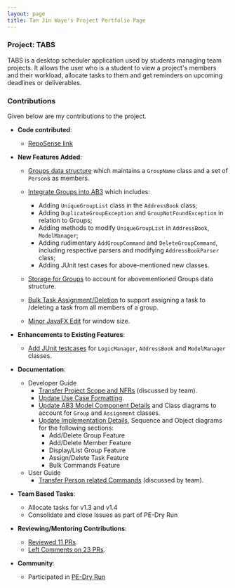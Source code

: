 ```yaml
---
layout: page
title: Tan Jin Waye's Project Portfolio Page
---
```


### Project: TABS

TABS is a desktop scheduler application used by students managing team projects. It allows the user who is a student to view a project's members and their workload, allocate tasks to them
and get reminders on upcoming deadlines or deliverables.
### Contributions

Given below are my contributions to the project.
* **Code contributed**:
  * [RepoSense link](https://nus-cs2103-ay2223s1.github.io/tp-dashboard/?search=tan-jin-waye)

* **New Features Added**:
  * [Groups data structure](https://github.com/Tan-Jin-Waye/tp/tree/branch_group) which maintains a `GroupName` class and a set of `Person`s as members.

  * [Integrate Groups into AB3](https://github.com/AY2223S1-CS2103T-W10-1/tp/pull/72) which includes:
    * Adding `UniqueGroupList` class in the `AddressBook` class;
    * Adding `DuplicateGroupException` and `GroupNotFoundException` in relation to Groups;
    * Adding methods to modify `UniqueGroupList` in `AddressBook`, `ModelManager`;
    * Adding rudimentary `AddGroupCommand` and `DeleteGroupCommand`, including respective parsers and modifying `AddressBookParser` class;
    * Adding JUnit test cases for above-mentioned new classes.

  * [Storage for Groups](https://github.com/Tan-Jin-Waye/tp/tree/branch_storage) to account for abovementioned Groups data structure.

  * [Bulk Task Assignment/Deletion](https://github.com/AY2223S1-CS2103T-W10-1/tp/pull/112) to support assigning a task to
  /deleting a task from all members of a group.

  * [Minor JavaFX Edit](https://github.com/AY2223S1-CS2103T-W10-1/tp/pull/196) for window size.

* **Enhancements to Existing Features**:
  * [Add JUnit testcases](https://github.com/Tan-Jin-Waye/tp/tree/branch_testing) for `LogicManager`, `AddressBook` and `ModelManager` classes.

* **Documentation**:
  * Developer Guide
    * [Transfer Project Scope and NFRs](https://github.com/AY2223S1-CS2103T-W10-1/tp/pull/17) (discussed by team).
    * [Update Use Case Formatting](https://github.com/AY2223S1-CS2103T-W10-1/tp/pull/36).
    * [Update AB3 Model Component Details](https://github.com/AY2223S1-CS2103T-W10-1/tp/pull/132) and Class diagrams to account for `Group` and `Assignment` classes.
    * [Update Implementation Details](https://github.com/AY2223S1-CS2103T-W10-1/tp/pull/132), Sequence and Object diagrams for the following sections:
      * Add/Delete Group Feature
      * Add/Delete Member Feature
      * Display/List Group Feature
      * Assign/Delete Task Feature
      * Bulk Commands Feature
  * User Guide
    * [Transfer Person related Commands](https://github.com/AY2223S1-CS2103T-W10-1/tp/pull/20) (discussed by team).

* **Team Based Tasks**:
  * Allocate tasks for v1.3 and v1.4 
  * Consolidate and close Issues as part of PE-Dry Run

* **Reviewing/Mentoring Contributions**:
  * [Reviewed 11 PRs](https://github.com/AY2223S1-CS2103T-W10-1/tp/pulls?q=is%3Apr+reviewed-by%3ATan-Jin-Waye).
  * [Left Comments on 23 PRs](https://github.com/AY2223S1-CS2103T-W10-1/tp/pulls?q=is%3Apr+commenter%3ATan-Jin-Waye).

* **Community**:
  * Participated in [PE-Dry Run](https://github.com/AY2223S1-CS2103T-T13-1/tp/issues?q=is%3Aissue+Tan-Jin-Waye%2Fped)


